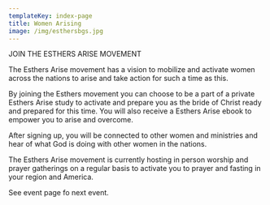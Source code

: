 ```yaml
---
templateKey: index-page
title: Women Arising
image: /img/esthersbgs.jpg
---
```

JOIN THE ESTHERS ARISE MOVEMENT

The Esthers Arise movement has a vision to mobilize and activate women across the nations to arise and take action for such a time as this. 

By joining the Esthers movement you can choose to be a part of a private Esthers Arise study to activate and prepare you as the bride of Christ ready and prepared for this time.  You will  also receive a Esthers Arise ebook to empower you to arise and overcome. 

After signing up, you will be connected to other women and ministries and hear of what God is doing with other women in the nations.

The Esthers Arise movement is currently hosting in person worship and prayer gatherings on a regular basis to activate you to prayer and fasting in your region and America. 

See event page fo next event. 



##

